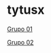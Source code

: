 # tytusx

[Grupo 01](https://tytusdb.github.io/tytusx/20211SVAC/G01/index.html)

[Grupo 02](https://tytusdb.github.io/tytusx/20211SVAC/G02/index.html)

